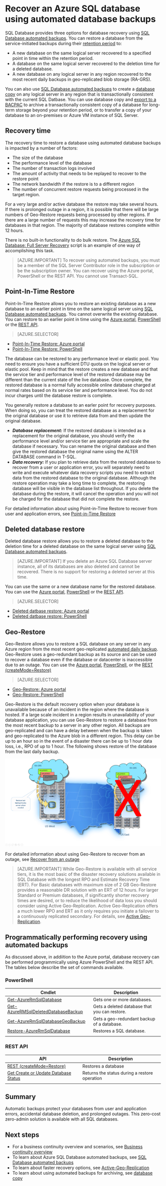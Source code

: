 <properties
   pageTitle="Cloud business continuity - Restore a deleted database - SQL Database | Microsoft Azure"
   description="Learn about Point-in-Time Restore, that enables you to roll back an Azure SQL Database to a previous point in time (up to 35 days)."
   services="sql-database"
   documentationCenter=""
   authors="stevestein"
   manager="jhubbard"
   editor="monicar"/>

<tags
   ms.service="sql-database"
   ms.devlang="NA"
   ms.topic="article"
   ms.tgt_pltfrm="NA"
   ms.workload="NA"
   ms.date="07/09/2016"
   ms.author="sstein"/>

# Recover an Azure SQL database using automated database backups

SQL Database provides three options for database recovery using [SQL Database automated backups](sql-database-automated-backups.md). You can restore a database from the service-initiated backups during their [retention period](sql-database-service-tiers.md) to:

- A new database on the same logical server recovered to a specified point in time within the retention period. 
- A database on the same logical server recovered to the deletion time for a deleted database.
- A new database on any logical server in any region recovered to the most recent daily backups in geo-replicated blob storage (RA-GRS).

You can also use [SQL Database automated backups](sql-database-automated-backups.md) to create a [database copy](sql-database-copy.md) on any logical server in any region that is transactionally consistent with the current SQL Datbase. You can use database copy and [export to a BACPAC](sql-database-export.md) to archive a transactionally consistent copy of a database for long-term storage beyond your retention period, or to transfer a copy of your database to an on-premises or Azure VM instance of SQL Server.

## Recovery time

The recovery time to restore a database using automated database backups is impacted by a number of factors: 
 - The size of the database
 - The performance level of the database
 - The number of transaction logs involved
 - The amount of activity that needs to be replayed to recover to the restore point
 - The network bandwidth if the restore is to a different region 
 - The number of concurrent restore requests being processed in the target region. 
 
 For a very large and/or active database the restore may take several hours. If there is prolonged outage in a region, it is possible that there will be large numbers of Geo-Restore requests being processed by other regions. If there are a large number of requests this may increase the recovery time for databases in that region. The majority of database restores complete within 12 hours.

 There is no built-in functionality to do bulk restore. The [Azure SQL Database: Full Server Recovery](https://gallery.technet.microsoft.com/Azure-SQL-Database-Full-82941666) script is an example of one way of accomplishing this task.

> [AZURE.IMPORTANT] To recover using automated backups, you must be a member of the SQL Server Contributor role in the subscription or be the subscription owner. You can recover using the Azure portal, PowerShell or the REST API. You cannot use Transact-SQL. 

## Point-In-Time Restore

Point-In-Time Restore allows you to restore an existing database as a new database to an earlier point in time on the same logical server using [SQL Database automated backups](sql-database-automated-backups.md). You cannot overwrite the existing database. You can restore to an earlier point in time using the [Azure portal](sql-database-point-in-time-restore-portal.md), [PowerShell](sql-database-point-in-time-restore-powershell.md) or the [REST API](https://msdn.microsoft.com/library/azure/mt163685.aspx).

> [AZURE.SELECTOR]
- [Point-In-Time Restore: Azure portal](sql-database-point-in-time-restore-portal.md)
- [Point-In-Time Restore: PowerShell](sql-database-point-in-time-restore-powershell.md)

The database can be restored to any performance level or elastic pool. You need to ensure you have a sufficient DTU quota on the logical server or elastic pool. Keep in mind that the restore creates a new database and that the service tier and performance level of the restored database may be different than the current state of the live database. Once complete, the restored database is a normal fully accessible online database charged at normal rates based on its service tier and performance level. You do not incur charges until the database restore is complete.

You generally restore a database to an earler point for recovery purposes. When doing so, you can treat the restored database as a replacement for the original database or use it to retrieve data from and then update the original database. 

- ***Database replacement:*** If the restored database is intended as a replacement for the original database, you should verify the performance level and/or service tier are appropriate and scale the database if necessary. You can rename the original database and then give the restored database the original name using the ALTER DATABASE command in T-SQL. 
- ***Data recovery:*** If you plan to retrieve data from the restored database to recover from a user or application error, you will separately need to write and execute whatever data recovery scripts you need to extract data from the restored database to the original database. Although the restore operation may take a long time to complete, the restoring database will be visible in the database list throughout. If you delete the database during the restore, it will cancel the operation and you will not be charged for the database that did not complete the restore. 

For detailed information about using Point-in-Time Restore to recover from user and application errors, see [Point-in-Time Restore](sql-database-recovery-using-backups.md#point-in-time-restore)

## Deleted database restore

Deleted database restore allows you to restore a deleted database to the deletion time for a deleted database on the same logical server using [SQL Database automated backups](sql-database-automated-backups.md). 

> [AZURE.IMPORTANT] If you delete an Azure SQL Database server instance, all of its databases are also deleted and cannot be recovered. There is no support for restoring a deleted server at this time.

You can use the same or a new database name for the restored database. You can use the [Azure portal](sql-database-restore-deleted-database-portal.md), [PowerShell](sql-database-restore-deleted-database-powershell.md) or the [REST API](https://msdn.microsoft.com/library/azure/mt163685.aspx). 

> [AZURE.SELECTOR]
- [Deleted datbase restore: Azure portal](sql-database-restore-deleted-database-portal.md)
- [Deleted datbase restore: PowerShell](sql-database-restore-deleted-database-powershell.md)

## Geo-Restore

Geo-Restore allows you to restore a SQL database on any server in any Azure region from the most recent geo-replicated [automated daily backup](sql-database-automated-backups.md). Geo-Restore uses a geo-redundant backup as its source and can be used to recover a database even if the database or datacenter is inaccessible due to an outage. You can use the [Azure portal](sql-database-geo-restore-portal.md), [PowerShell](sql-database-geo-restore-powershell.md), or the [REST (createMode=Restore)](https://msdn.microsoft.com/library/azure/mt163685.aspx) 

> [AZURE.SELECTOR]
- [Geo-Restore: Azure portal](sql-database-geo-restore-portal.md)
- [Geo-Restore: PowerShell](sql-database-geo-restore-powershell.md)

Geo-Restore is the default recovery option when your database is unavailable because of an incident in the region where the database is hosted. If a large scale incident in a region results in unavailability of your database application, you can use Geo-Restore to restore a database from the most recent backup to a server in any other region. All backups are geo-replicated and can have a delay between when the backup is taken and geo-replicated to the Azure blob in a different region. This delay can be up to an hour so in the event of a disaster there can be up to 1 hour data loss, i.e., RPO of up to 1 hour. The following shows restore of the database from the last daily backup.

![geo-restore](./media/sql-database-geo-restore/geo-restore-2.png)

For detailed information about using Geo-Restore to recover from an outage, see [Recover from an outage](sql-database-disaster-recovery.md)

> [AZURE.IMPORTANT] While Geo-Restore is available with all service tiers, it is the most basic of the disaster recovery solutions available in SQL Database with the longest RPO and Estimate Recovery Time (ERT). For Basic databases with maximum size of 2 GB Geo-Restore provides a reasonable DR solution with an ERT of 12 hours. For larger Standard or Premium databases, if significantly shorter recovery times are desired, or to reduce the likelihood of data loss you should consider using Active Geo-Replication. Active Geo-Replication offers a much lower RPO and ERT as it only requires you initiate a failover to a continuously replicated secondary. For details, see [Active Geo-Replication](sql-database-geo-replication-overview.md).

## Programmatically performing recovery using automated backups

As discussed above, in addiition to the Azure portal, database recovery can be performed programmically using Azure PowerShell and the REST API. The tables below describe the set of commands available.

### PowerShell

|Cmdlet|Description|
|------|-----------|
|[Get-AzureRmSqlDatabase](https://msdn.microsoft.com/en-us/library/azure/mt603648.aspx)|Gets one or more databases.|
|[Get-AzureRMSqlDeletedDatabaseBackup](https://msdn.microsoft.com/en-us/library/azure/mt693387.aspx)|Gets a deleted database that you can restore.|
|[Get-AzureRmSqlDatabaseGeoBackup](https://msdn.microsoft.com/library/azure/mt693388.aspx)|Gets a geo-redundant backup of a database.|
|[Restore-AzureRmSqlDatabase](https://msdn.microsoft.com/library/azure/mt693390.aspx)|Restores a SQL database.|
||||

### REST API

|API|Description|
|---|-----------|
|[REST (createMode=Restore)](https://msdn.microsoft.com/library/azure/mt163685.aspx)|Restores a database|
|[Get Create or Update Database Status](https://msdn.microsoft.com/library/azure/mt643934.aspx)|Returns the status during a restore operation|
||||



## Summary

Automatic backups protect your databases from user and application errors, accidental database deletion, and prolonged outages. This zero-cost zero-admin solution is available with all SQL databases. 

## Next steps

- For a business continuity overview and scenarios, see [Business continuity overview](sql-database-business-continuity.md)
- To learn about Azure SQL Database automated backups, see [SQL Database automated backups](sql-database-automated-backups.md)
- To learn about faster recovery options, see [Active-Geo-Replication](sql-database-geo-replication-overview.md)  
- To learn about using automated backups for archiving, see [database copy](sql-database-copy.md)
